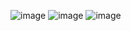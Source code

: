 ![image](https://github.com/umutcansimsek75/HTML-CSS-JS-ASP.net/assets/119808448/6bb42c37-c98b-4a1e-ad8d-cb7243dc1f9c)
![image](https://github.com/umutcansimsek75/HTML-CSS-JS-ASP.net/assets/119808448/636f759c-3f8b-4fa1-80f1-d75c1ad157ee)
![image](https://github.com/umutcansimsek75/HTML-CSS-JS-ASP.net/assets/119808448/31ba57d4-fd61-493c-be77-eec187ae5063)
